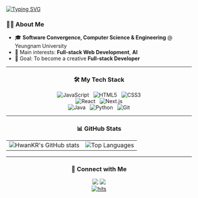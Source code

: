[![Typing SVG](https://readme-typing-svg.demolab.com?font=Fira+Code&weight=500&size=28&duration=3000&pause=1000&color=A9B1D6&center=true&vCenter=true&width=450&lines=Welcome+to+Hwan's+GitHub)](https://git.io/typing-svg)
### 👨‍💻 About Me
- 🎓 **Software Convergence, Computer Science & Engineering** @ Yeungnam University
- 🌱 Main interests: **Full-stack Web Development**, **AI**
- 🚀 Goal: To become a creative **Full-stack Developer**

---

<h3 align="center">🛠️ My Tech Stack</h3>
<div align="center">
  <img src="https://img.shields.io/badge/JavaScript-F7DF1E?style=for-the-badge&logo=JavaScript&logoColor=black" alt="JavaScript"/>
  <img src="https://img.shields.io/badge/HTML5-E34F26?style=for-the-badge&logo=HTML5&logoColor=white" alt="HTML5"/>
  <img src="https://img.shields.io/badge/CSS3-1572B6?style=for-the-badge&logo=CSS3&logoColor=white" alt="CSS3"/>
  <br>
  <img src="https://img.shields.io/badge/React-61DAFB?style=for-the-badge&logo=React&logoColor=black" alt="React"/>
  <img src="https://img.shields.io/badge/Next.js-000000?style=for-the-badge&logo=Next.js&logoColor=white" alt="Next.js"/>
  <br>
  <img src="https://img.shields.io/badge/Java-007396?style=for-the-badge&logo=Java&logoColor=white" alt="Java"/>
  <img src="https://img.shields.io/badge/Python-3776AB?style=for-the-badge&logo=Python&logoColor=white" alt="Python"/>
  <img src="https://img.shields.io/badge/Git-F05032?style=for-the-badge&logo=Git&logoColor=white" alt="Git"/>
</div>

---

<h3 align="center">📊 GitHub Stats</h3>
<div align="center">
  <table>
    <tr>
      <td valign="middle">
        <img src="https://github-readme-stats.vercel.app/api?username=HwanKR&show_icons=true&theme=tokyonight&card_width=450" alt="HwanKR's GitHub stats"/>
      </td>
      <td valign="middle">
        <img src="https://github-readme-stats.vercel.app/api/top-langs/?username=HwanKR&theme=tokyonight&card_width=450&langs_count=3" alt="Top Languages"/>
      </td>
    </tr>
  </table>
</div>

---

<h3 align="center">🤝 Connect with Me</h3>
<div align="center">
  <a href="mailto:fabronjeon@naver.com"><img src="https://img.shields.io/badge/Email-D14836?style=for-the-badge&logo=Gmail&logoColor=white"></a>
  <a href="[https://your-blog.com]"><img src="https://img.shields.io/badge/Blog-1e90ff?style=for-the-badge&logo=Blogger&logoColor=white"></a>
</div>

<div align="center">
   <a href="https://myhits.vercel.app"><img src="https://myhits.vercel.app/api/hit/https%3A%2F%2Fgithub.com%2FHwanKR?color=purple&label=hits&size=small" alt="hits" /></a>
</div>
